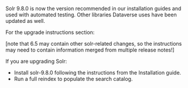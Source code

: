Solr 9.8.0 is now the version recommended in our installation guides and used with automated testing. Other libraries Dataverse uses have been updated as well.

For the upgrade instructions section:

[note that 6.5 may contain other solr-related changes, so the instructions may need to contain information merged from multiple release notes!]

If you are upgrading Solr:
 - Install solr-9.8.0 following the instructions from the Installation guide.
 - Run a full reindex to populate the search catalog.
